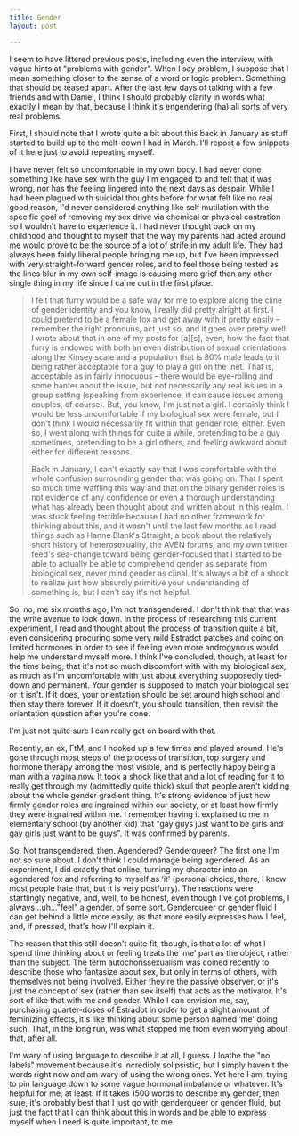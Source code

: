 ```yaml
---
title: Gender
layout: post

---
```


I seem to have littered previous posts, including even the interview, with vague hints at "problems with gender".  When I say problem, I suppose that I mean something closer to the sense of a word or logic problem.  Something that should be teased apart.  After the last few days of talking with a few friends and with Daniel, I think I should probably clarify in words what exactly I mean by that, because I think it's engendering (ha) all sorts of very real problems.

First, I should note that I wrote quite a bit about this back in January as stuff started to build up to the melt-down I had in March.  I'll repost a few snippets of it here just to avoid repeating myself.

  I have never felt so uncomfortable in my own body.  I had never done something like have sex with the guy I'm engaged to and felt that it was wrong, nor has the feeling lingered into the next days as despair.  While I had been plagued with suicidal thoughts before for what felt like no real good reason, I'd never considered anything like self mutilation with the specific goal of removing my sex drive via chemical or physical castration so I wouldn't have to experience it.  I had never thought back on my childhood and thought to myself that the way my parents had acted around me would prove to be the source of a lot of strife in my adult life.  They had always been fairly liberal people bringing me up, but I've been impressed with very straight-forward gender roles, and to feel those being tested as the lines blur in my own self-image is causing more grief than any other single thing in my life since I came out in the first place.

> I felt that furry would be a safe way for me to explore along the cline of gender identity and you know, I really did pretty alright at first.  I could pretend to be a female fox and get away with it pretty easily – remember the right pronouns, act just so, and it goes over pretty well. I wrote about that in one of my posts for \[a\]\[s\], even, how the fact that furry is endowed with both an even distribution of sexual orientations along the Kinsey scale and a population that is 80% male leads to it being rather acceptable for a guy to play a girl on the ‘net.  That is, acceptable as in fairly innocuous – there would be eye-rolling and some banter about the issue, but not necessarily any real issues in a group setting (speaking from experience, it can cause issues among couples, of course). But, you know, I'm just not a girl.  I certainly think I would be less uncomfortable if my biological sex were female, but I don't think I would necessarily fit within that gender role, either.  Even so, I went along with things for quite a while, pretending to be a guy sometimes, pretending to be a girl others, and feeling awkward about either for different reasons.
> 
> Back in January, I can't exactly say that I was comfortable with the whole confusion surrounding gender that was going on.  That I spent so much time waffling this way and that on the binary gender roles is not evidence of any confidence or even a thorough understanding what has already been thought about and written about in this realm.  I was stuck feeling terrible because I had no other framework for thinking about this, and it wasn't until the last few months as I read things such as Hanne Blank's Straight, a book about the relatively short history of heterosexuality, the AVEN forums, and my own twitter feed's sea-change toward being gender-focused that I started to be able to actually be able to comprehend gender as separate from biological sex, never mind gender as clinal.  It's always a bit of a shock to realize just how absurdly primitive your understanding of something is, but I can't say it's not helpful.

So, no, me six months ago, I'm not transgendered.  I don't think that that was the write avenue to look down.  In the process of researching this current experiment, I read and thought about the process of transition quite a bit, even considering procuring some very mild Estradot patches and going on limited hormones in order to see if feeling even more androgynous would help me understand myself more.  I think I've concluded, though, at least for the time being, that it's not so much discomfort with with my biological sex, as much as I'm uncomfortable with just about everything supposedly tied-down and permanent.  Your gender is supposed to match your biological sex or it isn't.  If it does, your orientation should be set around high school and then stay there forever.  If it doesn't, you should transition, then revisit the orientation question after you're done.

I'm just not quite sure I can really get on board with that.

Recently, an ex, FtM, and I hooked up a few times and played around.  He's gone through most steps of the process of transition, top surgery and hormone therapy among the most visible, and is perfectly happy being a man with a vagina now.  It took a shock like that and a lot of reading for it to really get through my (admittedly quite thick) skull that people aren't kidding about the whole gender gradient thing.  It's strong evidence of just how firmly gender roles are ingrained within our society, or at least how firmly they were ingrained within me.  I remember having it explained to me in elementary school (by another kid) that "gay guys just want to be girls and gay girls just want to be guys".  It was confirmed by parents.

So.  Not transgendered, then.  Agendered?  Genderqueer?  The first one I'm not so sure about.  I don't think I could manage being agendered.  As an experiment, I did exactly that online, turning my character into an agendered fox and referring to myself as ‘it' (personal choice, there, I know most people hate that, but it is very postfurry).  The reactions were startlingly negative, and, well, to be honest, even though I've got problems, I always...uh..."feel" a gender, of some sort.  Genderqueer or gender fluid I can get behind a little more easily, as that more easily expresses how I feel, and, if pressed, that's how I'll explain it.

The reason that this still doesn't quite fit, though, is that a lot of what I spend time thinking about or feeling treats the ‘me' part as the object, rather than the subject.  The term autochorissexualism was coined recently to describe those who fantasize about sex, but only in terms of others, with themselves not being involved.  Either they're the passive observer, or it's just the concept of sex (rather than sex itself) that acts as the motivator.  It's sort of like that with me and gender.  While I can envision me, say, purchasing quarter-doses of Estradot in order to get a slight amount of feminizing effects, it's like thinking about some person named ‘me' doing such.  That, in the long run, was what stopped me from even worrying about that, after all.

I'm wary of using language to describe it at all, I guess.  I loathe the "no labels" movement because it's incredibly solipsistic, but I simply haven't the words right now and am wary of using the wrong ones.  Yet here I am, trying to pin language down to some vague hormonal imbalance or whatever.  It's helpful for me, at least.  If it takes 1500 words to describe my gender, then sure, it's probably best that I just go with genderqueer or gender fluid, but just the fact that I can think about this in words and be able to express myself when I need is quite important, to me.
